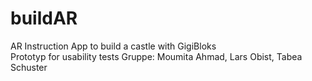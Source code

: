 <h1>buildAR</h1>

AR Instruction App to build a castle with GigiBloks<br>
Prototyp for usability tests 
Gruppe: Moumita Ahmad, Lars Obist, Tabea Schuster
